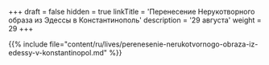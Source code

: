 +++
draft = false
hidden = true
linkTitle = 'Перенесение Нерукотворного образа из Эдессы в Константинополь'
description = '29 августа'
weight = 29
+++

{{% include file="content/ru/lives/perenesenie-nerukotvornogo-obraza-iz-edessy-v-konstantinopol.md" %}}
